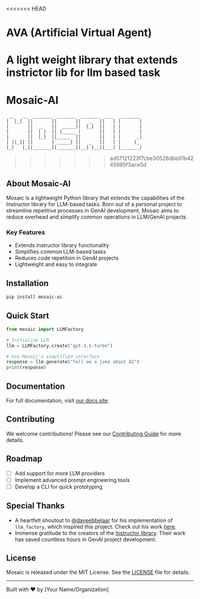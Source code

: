 <<<<<<< HEAD
# AVA (Artificial Virtual Agent)
A light weight library that extends instrictor lib for llm based task
=======
# Mosaic-AI
```
 __   __  _______  _______  _______  ___   _______ 
|  |_|  ||       ||       ||   _   ||   | |       |
|       ||   _   ||  _____||  |_|  ||   | |       |
|       ||  | |  || |_____ |       ||   | |       |
|       ||  |_|  ||_____  ||       ||   | |      _|
| ||_|| ||       | _____| ||   _   ||   | |     |_ 
|_|   |_||_______||_______||__| |__||___| |_______|
```
>>>>>>> ad57121223f7cbe30526dbb01b4245695f3ace5d

## About Mosaic-AI

Mosaic is a lightweight Python library that extends the capabilities of the Instructor library for LLM-based tasks. Born out of a personal project to streamline repetitive processes in GenAI development, Mosaic aims to reduce overhead and simplify common operations in LLM/GenAI projects.

### Key Features

- Extends Instructor library functionality
- Simplifies common LLM-based tasks
- Reduces code repetition in GenAI projects
- Lightweight and easy to integrate

## Installation

```bash
pip install mosaic-ai
```

## Quick Start

```python
from mosaic import LLMFactory

# Initialize LLM
llm = LLMFactory.create("gpt-3.5-turbo")

# Use Mosaic's simplified interface
response = llm.generate("Tell me a joke about AI")
print(response)
```

## Documentation

For full documentation, visit [our docs site](https://mosaic-ai.readthedocs.io).

## Contributing

We welcome contributions! Please see our [Contributing Guide](CONTRIBUTING.md) for more details.

## Roadmap

- [ ] Add support for more LLM providers
- [ ] Implement advanced prompt engineering tools
- [ ] Develop a CLI for quick prototyping

## Special Thanks

- A heartfelt shoutout to [@daveebbelaar](https://github.com/daveebbelaar) for his implementation of `llm_factory`, which inspired this project. Check out his work [here](https://gist.github.com/daveebbelaar/d24eafc6ace1c8f4a091062733b52437).
- Immense gratitude to the creators of the [Instructor library](https://github.com/jxnl/instructor). Their work has saved countless hours in GenAI project development.

## License

Mosaic is released under the MIT License. See the [LICENSE](LICENSE) file for details.

---

Built with ❤️ by [Your Name/Organization]
